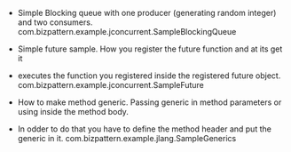  * Simple Blocking queue with one producer (generating random integer) and two consumers. 
com.bizpattern.example.jconcurrent.SampleBlockingQueue

 * Simple future sample. How you register the future function and at its get it
 * executes the function you registered inside the registered future object.
 com.bizpattern.example.jconcurrent.SampleFuture
 
 * How to make method generic. Passing generic in  method parameters or using inside the method body.
 * In odder to do that you have to define the method header and put the generic in it.
 com.bizpattern.example.jlang.SampleGenerics
 
 

